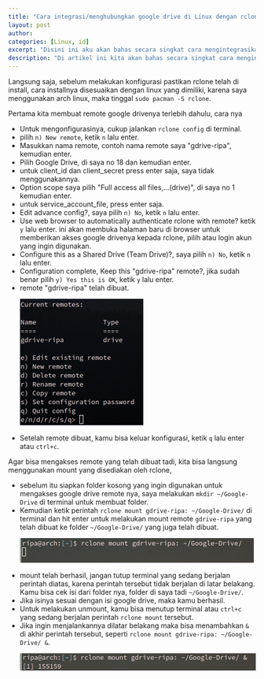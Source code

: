 ```yaml
---
title: "Cara integrasi/menghubungkan google drive di Linux dengan rclone"
layout: post
author:
categories: [Linux, id]
excerpt: "Disini ini aku akan bahas secara singkat cara mengintegrasikan atau menghubungkan google drive agar bisa diakses langsung di Linux dengan rclone"
description: "Di artikel ini kita akan bahas secara singkat cara mengintegrasikan atau menghubungkan google drive agar bisa diakses langsung di Linux dengan rclone"
---
```


Langsung saja, sebelum melakukan konfigurasi pastikan rclone telah di install, cara installnya disesuaikan dengan linux yang dimiliki, karena saya menggunakan arch linux, maka tinggal ```sudo pacman -S rclone```.

Pertama kita membuat remote google drivenya terlebih dahulu, cara nya
- Untuk mengonfigurasinya, cukup jalankan ```rclone config``` di terminal.
- pilih `n) New remote`, ketik `n` lalu enter.
- Masukkan nama remote, contoh nama remote saya "gdrive-ripa", kemudian enter.
- Pilih Google Drive, di saya no 18 dan kemudian enter.
- untuk client_id dan client_secret press enter saja, saya tidak menggunakannya.
- Option scope saya pilih "Full access all files,...(drive)", di saya no 1 kemudian enter.
- untuk service_account_file, press enter saja. 
- Edit advance config?, saya pilih `n) No`, ketik `n` lalu enter.
- Use web browser to automatically authenticate rclone with remote? ketik `y` lalu enter. ini akan membuka halaman baru di browser untuk memberikan akses google drivenya kepada rclone, pilih atau login akun yang ingin digunakan.
- Configure this as a Shared Drive (Team Drive)?, saya pilih `n) No`, ketik `n` lalu enter.
- Configuration complete, Keep this "gdrive-ripa" remote?, jika sudah benar pilih `y) Yes this is OK`, ketik `y` lalu enter.
- remote "gdrive-ripa" telah dibuat.
    <p><a href="/assets/images/rcloneRemoteCreated.png"><img src="/assets/images/rcloneRemoteCreated.png" alt="rclone-remote-created"></a></p>
- Setelah remote dibuat, kamu bisa keluar konfigurasi, ketik `q` lalu enter atau `ctrl+c`.


Agar bisa mengakses remote yang telah dibuat tadi, kita bisa langsung menggunakan mount yang disediakan oleh rclone, 
- sebelum itu siapkan folder kosong yang ingin digunakan untuk mengakses google drive remote nya, saya melakukan `mkdir ~/Google-Drive` di terminal untuk membuat folder. 
- Kemudian ketik perintah `rclone mount gdrive-ripa: ~/Google-Drive/` di terminal dan hit enter untuk melakukan mount remote `gdrive-ripa` yang telah dibuat ke folder `~/Google-Drive/` yang juga telah dibuat.
    <p><a href="/assets/images/rcloneMount.png"><img src="/assets/images/rcloneMount.png" alt="rclone-mount"></a></p>
- mount telah berhasil, jangan tutup terminal yang sedang berjalan perintah diatas, karena perintah tersebut tidak berjalan di latar belakang. Kamu bisa cek isi dari folder nya, folder di saya tadi `~/Google-Drive/`.
- Jika isinya sesuai dengan isi google drive, maka kamu berhasil.
- Untuk melakukan unmount, kamu bisa menutup terminal atau `ctrl+c` yang sedang berjalan perintah `rclone mount` tersebut.
- Jika ingin menjalankannya dilatar belakang maka bisa menambahkan `&` di akhir perintah tersebut, seperti `rclone mount gdrive-ripa: ~/Google-Drive/ &`.
    <p><a href="/assets/images/rcloneRunBackground.png"><img src="/assets/images/rcloneRunBackground.png" alt="rclone-run-background"></a></p>




